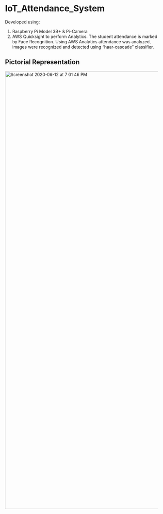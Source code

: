 # IoT_Attendance_System
Developed using:
1) Raspberry Pi Model 3B+ & Pi-Camera
2) AWS Quicksight to perform Analytics.
The student attendance is marked by Face Recognition. Using AWS Analytics attendance was analyzed, images were recognized and detected using “haar-cascade” classifier.
## Pictorial Representation 
<img width="1440" alt="Screenshot 2020-06-12 at 7 01 46 PM" src="https://user-images.githubusercontent.com/54894091/84508168-88bd1900-acdf-11ea-9ff5-5e2b56df2d3c.png">
